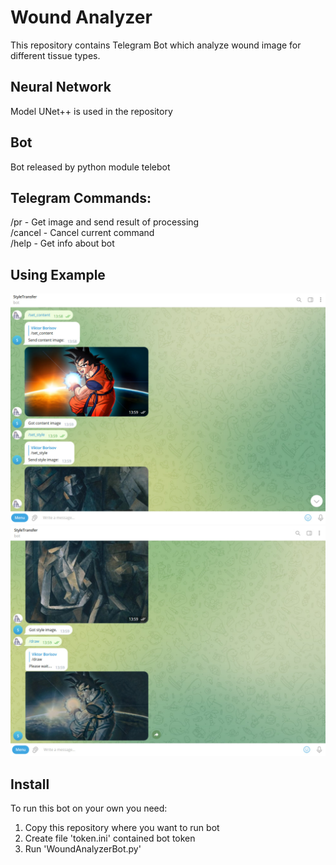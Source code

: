 # Wound Analyzer
This repository contains Telegram Bot which analyze wound image for different tissue types.

## Neural Network
Model UNet++ is used in the repository

## Bot
Bot released by python module telebot

## Telegram Commands:
/pr - Get image and send result of processing<br />
/cancel - Cancel current command<br />
/help - Get info about bot<br />

## Using Example
![alt tag](https://github.com/KOTOBOPOT/StyleTransferBot/blob/main/screenshot2.jpg)
![alt tag](https://github.com/KOTOBOPOT/StyleTransferBot/blob/main/screenshot1.jpg)



## Install
To run this bot on your own you need:
1. Copy this repository where you want to run bot
2. Create file 'token.ini' contained bot token
3. Run 'WoundAnalyzerBot.py'
